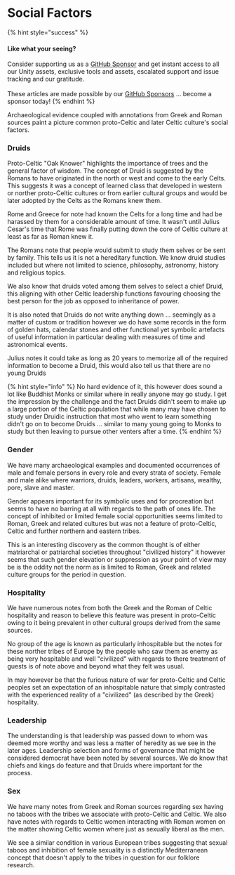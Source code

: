 # Social Factors

{% hint style="success" %}
#### Like what your seeing?

Consider supporting us as a [GitHub Sponsor](../../../../where-to-buy/become-a-sponsor.md) and get instant access to all our Unity assets, exclusive tools and assets, escalated support and issue tracking and our gratitude.\
\
These articles are made possible by our [GitHub Sponsors](https://github.com/sponsors/heathen-engineering) ... become a sponsor today!
{% endhint %}

Archaeological evidence coupled with annotations from Greek and Roman sources paint a picture common proto-Celtic and later Celtic culture's social factors.

### Druids

Proto-Celtic "Oak Knower" highlights the importance of trees and the general factor of wisdom. The concept of Druid is suggested by the Romans to have originated in the north or west and come to the early Celts. This suggests it was a concept of learned class that developed in western or norther proto-Celtic cultures or from earlier cultural groups and would be later adopted by the Celts as the Romans knew them.

Rome and Greece for note had known the Celts for a long time and had be harassed by them for a considerable amount of time. It wasn't until Julius Cesar's time that Rome was finally putting down the core of Celtic culture at least as far as Roman knew it.

The Romans note that people would submit to study them selves or be sent by family. This tells us it is not a hereditary function. We know druid studies included but where not limited to science, philosophy, astronomy, history and religious topics.

We also know that druids voted among them selves to select a chief Druid, this aligning with other Celtic leadership functions favouring choosing the best person for the job as opposed to inheritance of power.

It is also noted that Druids do not write anything down ... seemingly as a matter of custom or tradition however we do have some records in the form of golden hats, calendar stones and other functional yet symbolic artefacts of useful information in particular dealing with measures of time and astronomical events.

Julius notes it could take as long as 20 years to memorize all of the required information to become a Druid, this would also tell us that there are no young Druids

{% hint style="info" %}
No hard evidence of it, this however does sound a lot like Buddhist Monks or similar where in really anyone may go study. I get the impression by the challenge and the fact Druids didn't seem to make up a large portion of the Celtic population that while many may have chosen to study under Druidic instruction that most who went to learn something didn't go on to become Druids ... similar to many young going to Monks to study but then leaving to pursue other venters after a time.
{% endhint %}

### Gender

We have many archaeological examples and documented occurrences of male and female persons in every role and every strata of society. Female and male alike where warriors, druids, leaders, workers, artisans, wealthy, pore, slave and master.

Gender appears important for its symbolic uses and for procreation but seems to have no barring at all with regards to the path of ones life. The concept of inhibited or limited female social opportunities seems limited to Roman, Greek and related cultures but was not a feature of proto-Celtic, Celtic and further northern and eastern tribes.

This is an interesting discovery as the common thought is of either matriarchal or patriarchal societies throughout "civilized history" it however seems that such gender elevation or suppression as your point of view may be is the oddity not the norm as is limited to Roman, Greek and related culture groups for the period in question.

### Hospitality

We have numerous notes from both the Greek and the Roman of Celtic hospitality and reason to believe this feature was present in proto-Celtic owing to it being prevalent in other cultural groups derived from the same sources.

No group of the age is known as particularly inhospitable but the notes for these norther tribes of Europe by the people who saw them as enemy as being very hospitable and well "civilized" with regards to there treatment of guests is of note above and beyond what they felt was usual.

In may however be that the furious nature of war for proto-Celtic and Celtic peoples set an expectation of an inhospitable nature that simply contrasted with the experienced reality of a "civilized" (as described by the Greek) hospitality.

### Leadership

The understanding is that leadership was passed down to whom was deemed more worthy and was less a matter of heredity as we see in the later ages. Leadership selection and forms of governance that might be considered democrat have been noted by several sources. We do know that chiefs and kings do feature and that Druids where important for the process.

### Sex

We have many notes from Greek and Roman sources regarding sex having no taboos with the tribes we associate with proto-Celtic and Celtic. We also have notes with regards to Celtic women interacting with Roman women on the matter showing Celtic women where just as sexually liberal as the men.

We see a similar condition in various European tribes suggesting that sexual taboos and inhibition of female sexuality is a distinctly Mediterranean concept that doesn't apply to the tribes in question for our folklore research.
